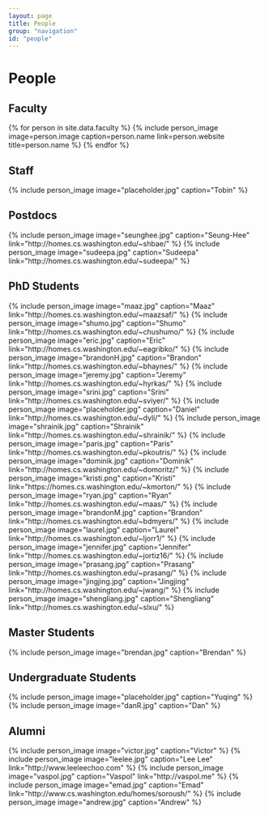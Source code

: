 ```yaml
---
layout: page
title: People
group: "navigation"
id: "people"
---
```


# People

## Faculty

<div class="flex-container people image-container">
{% for person in site.data.faculty %}
  {% include person_image image=person.image caption=person.name link=person.website title=person.name %}
{% endfor %}
</div>

## Staff
<div class="flex-container people image-container">
{% include person_image image="placeholder.jpg" caption="Tobin" %}
</div>

## Postdocs
<div class="flex-container people image-container">
{% include person_image image="seunghee.jpg" caption="Seung-Hee" link="http://homes.cs.washington.edu/~shbae/" %}
{% include person_image image="sudeepa.jpg" caption="Sudeepa" link="http://homes.cs.washington.edu/~sudeepa/" %}
</div>

## PhD Students

<div class="flex-container people image-container">
{% include person_image image="maaz.jpg" caption="Maaz" link="http://homes.cs.washington.edu/~maazsaf/" %}
{% include person_image image="shumo.jpg" caption="Shumo" link="http://homes.cs.washington.edu/~chushumo/" %}
{% include person_image image="eric.jpg" caption="Eric" link="http://homes.cs.washington.edu/~eagribko/" %}
{% include person_image image="brandonH.jpg" caption="Brandon" link="http://homes.cs.washington.edu/~bhaynes/" %}
{% include person_image image="jeremy.jpg" caption="Jeremy" link="http://homes.cs.washington.edu/~hyrkas/" %}
{% include person_image image="srini.jpg" caption="Srini" link="http://homes.cs.washington.edu/~sviyer/" %}
{% include person_image image="placeholder.jpg" caption="Daniel" link="http://homes.cs.washington.edu/~dyli/" %}
{% include person_image image="shrainik.jpg" caption="Shrainik" link="http://homes.cs.washington.edu/~shrainik/" %}
{% include person_image image="paris.jpg" caption="Paris" link="http://homes.cs.washington.edu/~pkoutris/" %}
{% include person_image image="dominik.jpg" caption="Dominik" link="http://homes.cs.washington.edu/~domoritz/" %}
{% include person_image image="kristi.png" caption="Kristi" link="https://homes.cs.washington.edu/~kmorton/" %}
{% include person_image image="ryan.jpg" caption="Ryan" link="http://homes.cs.washington.edu/~maas/" %}
{% include person_image image="brandonM.jpg" caption="Brandon" link="http://homes.cs.washington.edu/~bdmyers/" %}
{% include person_image image="laurel.jpg" caption="Laurel" link="http://homes.cs.washington.edu/~ljorr1/" %}
{% include person_image image="jennifer.jpg" caption="Jennifer" link="http://homes.cs.washington.edu/~jortiz16/" %}
{% include person_image image="prasang.jpg" caption="Prasang" link="http://homes.cs.washington.edu/~prasang/" %}
{% include person_image image="jingjing.jpg" caption="Jingjing" link="http://homes.cs.washington.edu/~jwang/" %}
{% include person_image image="shengliang.jpg" caption="Shengliang" link="http://homes.cs.washington.edu/~slxu/" %}
</div>

## Master Students
<div class="flex-container people image-container">
{% include person_image image="brendan.jpg" caption="Brendan" %}
</div>

## Undergraduate Students

<div class="flex-container people image-container">
{% include person_image image="placeholder.jpg" caption="Yuqing" %}
{% include person_image image="danR.jpg" caption="Dan" %}
</div>

## Alumni

<div class="flex-container people image-container">
{% include person_image image="victor.jpg" caption="Victor" %}
{% include person_image image="leelee.jpg" caption="Lee Lee" link="http://www.leeleechoo.com" %}
{% include person_image image="vaspol.jpg" caption="Vaspol" link="http://vaspol.me" %}
{% include person_image image="emad.jpg" caption="Emad" link="http://www.cs.washington.edu/homes/soroush/" %}
{% include person_image image="andrew.jpg" caption="Andrew" %}
</div>
